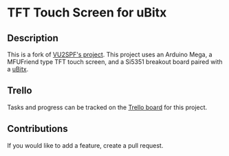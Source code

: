 # TFT Touch Screen for uBitx

## Description

This is a fork of [VU2SPF's project](https://github.com/sprakashb/TFT-Touch-VFO-BFOfor-uBitxv3.1U). This project uses an Arduino Mega, a MFUFriend type TFT touch screen, and a Si5351 breakout board paired with a [uBitx](http://www.hfsignals.com/index.php/ubitx/).

## Trello

Tasks and progress can be tracked on the [Trello board](https://trello.com/b/iEIhXLMQ) for this project.

## Contributions

If you would like to add a feature, create a pull request.
